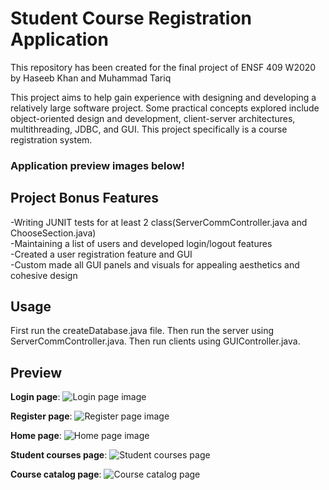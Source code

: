# Student Course Registration Application

This repository has been created for the final project of ENSF 409 W2020 by Haseeb Khan and Muhammad Tariq

This project aims to help gain experience with designing and developing a relatively large software project. Some practical concepts explored include object-oriented design and development, client-server architectures, multithreading, JDBC, and GUI. This project specifically is a course registration system. 

### Application preview images below!

## Project Bonus Features
-Writing JUNIT tests for at least 2 class(ServerCommController.java and ChooseSection.java)  
-Maintaining a list of users and developed login/logout features  
-Created a user registration feature and GUI  
-Custom made all GUI panels and visuals for appealing aesthetics and cohesive design

## Usage

First run the createDatabase.java file. Then run the server using ServerCommController.java. Then run 
clients using GUIController.java.

## Preview
**Login page**:
![Login page image](https://github.com/haseebk/ensf409-w20-finalproject/blob/master/images/loginPage.png)

**Register page**:
![Register page image](https://github.com/haseebk/ensf409-w20-finalproject/blob/master/images/registerPage.png)

**Home page**:
![Home page image](https://github.com/haseebk/ensf409-w20-finalproject/blob/master/images/homePage.png)

**Student courses page**:
![Student courses page](https://github.com/haseebk/ensf409-w20-finalproject/blob/master/images/myCoursePage.png)

**Course catalog page**:
![Course catalog page](https://github.com/haseebk/ensf409-w20-finalproject/blob/master/images/courseCatalogPage.png)




